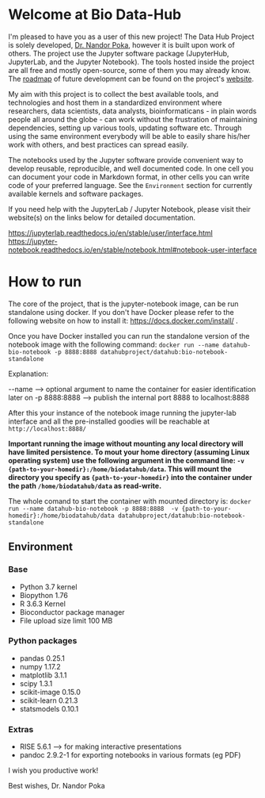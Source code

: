 # Welcome at Bio Data-Hub

I'm pleased to have you as a user of this new project! The Data Hub Project is solely developed, [Dr. Nandor Poka](https://np-bio.info), however it is built upon work of others. The project use the Jupyter software package (JupyterHub, JupyterLab, and the Jupyter Notebook). The tools hosted inside the project are all free and mostly open-source, some of them you may already know. The [roadmap](https://data-hub.info/roadmap/) of future development can be found on the project's [website](https://data-hub.info/).

My aim with this project is to collect the best available tools, and technologies and host them in a standardized environment
where researchers, data scientists, data analysts, bioinformaticans - in plain words people all around the globe - can work without the frustration of maintaining dependencies, setting up various tools, updating software etc. Through using the same environment everybody will be able to easily share his/her work with others, and best practices can spread easily. 

The notebooks used by the Jupyter software provide convenient way to develop reusable, reproducible, and well documented code. 
In one cell you can document your code in Markdown format, in other cells you can write code of your preferred language.
See the `Environment` section for currently available kernels and software packages.

If you need help with the JupyterLab / Jupyter Notebook, please visit their website(s) on the links below for detailed documentation.

https://jupyterlab.readthedocs.io/en/stable/user/interface.html
https://jupyter-notebook.readthedocs.io/en/stable/notebook.html#notebook-user-interface

# How to run

The core of the project, that is the jupyter-notebook image, can be run standalone using docker. If you don't have Docker please refer to the following website on how to install it: https://docs.docker.com/install/ .

Once you have Docker installed you can run the standalone version of the notebook image with the following command:
`docker run --name datahub-bio-notebook -p 8888:8888 datahubproject/datahub:bio-notebook-standalone`

Explanation:

--name       --> optional argument to name the container for easier identification later on
-p 8888:8888 --> publish the internal port 8888 to localhost:8888

After this your instance of the notebook image running the jupyter-lab interface and all the pre-installed goodies will be reachable at `http://localhost:8888/`

**Important running the image without mounting any local directory will have limited persistence. To mout your home directory (assuming Linux operating system) use the following argument in the command line: `-v {path-to-your-homedir}:/home/biodatahub/data`. This will mount the directory you specify as `{path-to-your-homedir}` into the container under the path `/home/biodatahub/data` as read-write.**

The whole comand to start the container with mounted directory is:
`docker run --name datahub-bio-notebook -p 8888:8888  -v {path-to-your-homedir}:/home/biodatahub/data datahubproject/datahub:bio-notebook-standalone`

## Environment

### Base
- Python 3.7 kernel
- Biopython 1.76
- R 3.6.3 Kernel
- Bioconductor package manager
- File upload size limit 100 MB

### Python packages
- pandas 0.25.1
- numpy 1.17.2 
- matplotlib 3.1.1 
- scipy 1.3.1  
- scikit-image 0.15.0 
- scikit-learn 0.21.3 
- statsmodels 0.10.1 

### Extras

 - RISE 5.6.1 --> for making interactive presentations
 - pandoc 2.9.2-1 for exporting notebooks in various formats (eg PDF)


I wish you productive work!

Best wishes,
Dr. Nandor Poka
